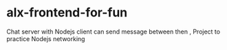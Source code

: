 # alx-frontend-for-fun
Chat server with Nodejs client can send message between then , Project to practice Nodejs networking
